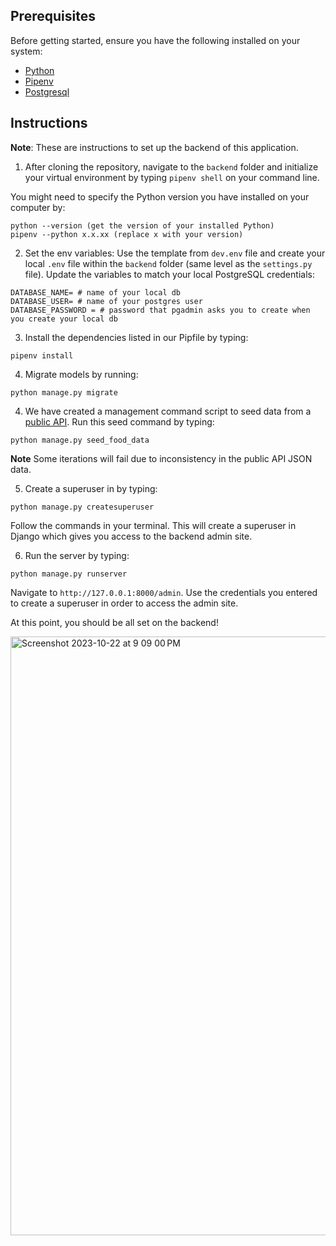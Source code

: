 ## Prerequisites

Before getting started, ensure you have the following installed on your system:

- [Python](https://www.python.org/downloads/)
- [Pipenv](https://pipenv.pypa.io/en/latest/)
- [Postgresql](https://www.postgresql.org/download/)

## Instructions

**Note**: These are instructions to set up the backend of this application.

1. After cloning the repository, navigate to the `backend` folder and initialize your virtual environment by typing `pipenv shell` on your command line.

You might need to specify the Python version you have installed on your computer by:
```
python --version (get the version of your installed Python)
pipenv --python x.x.xx (replace x with your version)
```

2. Set the env variables: Use the template from `dev.env` file and create your local `.env` file within the `backend` folder (same level as the `settings.py` file). Update the variables to match your local PostgreSQL credentials:

``````
DATABASE_NAME= # name of your local db
DATABASE_USER= # name of your postgres user
DATABASE_PASSWORD = # password that pgadmin asks you to create when you create your local db
``````

3. Install the dependencies listed in our Pipfile by typing:

```
pipenv install
```

4. Migrate models by running:

```
python manage.py migrate
```


4. We have created a management command script to seed data from a [public API](https://www.fsis.usda.gov/shared/data/EN/foodkeeper.json). Run this seed command by typing:

```
python manage.py seed_food_data
```

**Note** Some iterations will fail due to inconsistency in the public API JSON data.

5. Create a superuser in by typing:
```
python manage.py createsuperuser
```
Follow the commands in your terminal. This will create a superuser in Django which gives you access to the backend admin site.

6. Run the server by typing:
```
python manage.py runserver
```

Navigate to `http://127.0.0.1:8000/admin`. Use the credentials you entered to create a superuser in order to access the admin site. 

At this point, you should be all set on the backend!

<img width="958" alt="Screenshot 2023-10-22 at 9 09 00 PM" src="https://github.com/RossellaFer/freshtrack/assets/47619770/db389656-835c-42c9-9f50-bfdbe6240986">

